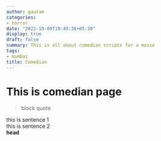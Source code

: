 ```yaml
---
author: gautam
categories:
- horror
date: "2022-10-09T19:49:36+05:30"
display: true
draft: false
summary: This is all about comedian scripts for a movie
tags:
- mumbai
title: Comedian
---
```


# This is comedian page
> block quote  

 this is sentence 1  
  this is sentence 2  
**head**
